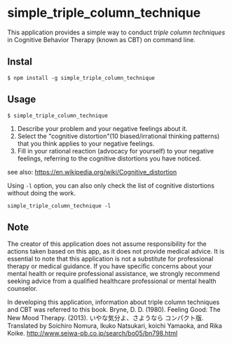 # simple_triple_column_technique

This application provides a simple way to conduct _triple column techniques_ in Cognitive Behavior Therapy (known as CBT) on command line.

## Instal

```
$ npm install -g simple_triple_column_technique
```

## Usage

```
$ simple_triple_column_technique
```

1. Describe your problem and your negative feelings about it.
2. Select the "cognitive distortion"(10 biased/irrational thinking patterns) that you think applies to your negative feelings.
3. Fill in your rational reaction (advocacy for yourself) to your negative feelings, referring to the cognitive distortions you have noticed.

see also: https://en.wikipedia.org/wiki/Cognitive_distortion

Using `-l` option, you can also only check the list of cognitive distortions without doing the work.

```
simple_triple_column_technique -l
```

## Note

The creator of this application does not assume responsibility for the actions taken based on this app, as it does not provide medical advice. It is essential to note that this application is not a substitute for professional therapy or medical guidance.
If you have specific concerns about your mental health or require professional assistance, we strongly recommend seeking advice from a qualified healthcare professional or mental health counselor.

In developing this application, information about triple column techniques and CBT was referred to this book.
Bryne, D. D. (1980). Feeling Good: The New Mood Therapy. (2013). いやな気分よ、さようなら コンパクト版. Translated by Soichiro Nomura, Ikuko Natsukari, koichi Yamaoka, and Rika Koike.
http://www.seiwa-pb.co.jp/search/bo05/bn798.html
